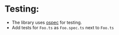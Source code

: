 # Testing:

- The library uses [ospec](https://github.com/MithrilJS/ospec) for testing.
- Add tests for `Foo.ts` as `Foo.spec.ts` next to `Foo.ts`

